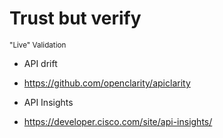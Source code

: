# Trust but verify
<sup>"Live" Validation</sup>

* API drift
* https://github.com/openclarity/apiclarity

* API Insights
* https://developer.cisco.com/site/api-insights/

